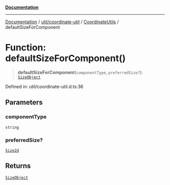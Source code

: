 [**Documentation**](../../../../../index.md)

***

[Documentation](../../../../../index.md) / [util/coordinate-util](../../../index.md) / [CoordinateUtils](../index.md) / defaultSizeForComponent

# Function: defaultSizeForComponent()

> **defaultSizeForComponent**(`componentType`, `preferredSize?`): [`SizeObject`](../../../../../perspective-client/interfaces/SizeObject.md)

Defined in: util/coordinate-util.d.ts:36

## Parameters

### componentType

`string`

### preferredSize?

[`Size2d`](../../../../../perspective-client/interfaces/Size2d.md)

## Returns

[`SizeObject`](../../../../../perspective-client/interfaces/SizeObject.md)
